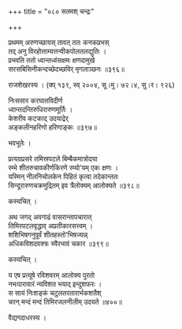 +++
title = "०८० सतमश् चन्द्रः"

+++


प्रथमम् अरुणच्छायस् तावत् ततः कनकप्रभस्  
तद् अनु विरहोत्ताम्यत्तन्वीकपोलतलद्युतिः ।  
प्रभवति ततो ध्वान्तध्वंसक्षमः क्षणदामुखे  
सरसबिसिनीकन्दच्छेदच्छविर् मृगलाञ्छनः ॥३९६॥  


राजशेखरस्य । (क्प् १३९, स्व् २००४, सू।मु। ७२।४, सु।र। ९२६)  


निःससार करघातविदीर्ण  
ध्वान्तदन्तिरुधिरारुणमूर्तिः ।  
केशरीव कटकाद् उदयाद्रेर्  
अङ्कलीनहरिणो हरिणाङ्कः ॥३९७॥  


भवभूतेः ।  


प्रत्यग्रप्रसरे तमिस्रपटले बिम्बैकमात्रोदया  
रम्भे शीतरुचावकीर्णकिरणे रम्यो’यम् एकः क्षणः ।  
यस्मिन् नीलनिचोलकेन पिहितं कृत्वा तदेकान्ततः   
सिन्दूरारुणचक्रमुद्रितम् इव त्रैलोक्यम् आलोक्यते ॥३९८॥  


कस्यचित् ।  


अथ जगद् अवगाढं वासरान्तापचारात्   
तिमिरपटलवृद्धाव् अप्रतीकारसत्त्वम् ।  
शशिभिषगनुपूर्वं शीतहस्तो’भिषज्यन्न्   
अधिकविशदवक्त्रः स्वैरभावं चकार ॥३९९॥  


कस्यचित् ।  


य एष प्रत्यूषे रविशवरम् आलोक्य पुरतो  
नभःपारावारं न्यविशत भयाद् इन्दुशफरः ।  
स सायं निःशङ्कं चटुलतरतारार्भकशतैश्  
चरन् मन्दं मन्दं तिमिरजलनीलीम् उदयते ॥४००॥  


वैद्यगदाधरस्य ।  

